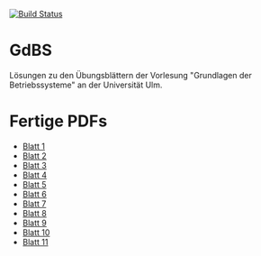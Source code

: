 [![Build Status](https://travis-ci.org/aul12/GdBS.svg?branch=master)](https://travis-ci.org/aul12/GdBS)
# GdBS
Lösungen zu den Übungsblättern der Vorlesung "Grundlagen der Betriebssysteme" an der Universität Ulm.

# Fertige PDFs
 * [Blatt 1](https://aul12.github.io/GdBS/Blatt01.pdf)
 * [Blatt 2](https://aul12.github.io/GdBS/Blatt02.pdf)
 * [Blatt 3](https://aul12.github.io/GdBS/Blatt03.pdf)
 * [Blatt 4](https://aul12.github.io/GdBS/Blatt04.pdf)
 * [Blatt 5](https://aul12.github.io/GdBS/Blatt05.pdf)
 * [Blatt 6](https://aul12.github.io/GdBS/Blatt06.pdf)
 * [Blatt 7](https://aul12.github.io/GdBS/Blatt07.pdf)
 * [Blatt 8](https://aul12.github.io/GdBS/Blatt08.pdf)
 * [Blatt 9](https://aul12.github.io/GdBS/Blatt09.pdf)
 * [Blatt 10](https://aul12.github.io/GdBS/Blatt10.pdf)
 * [Blatt 11](https://aul12.github.io/GdBS/Blatt11.pdf)
